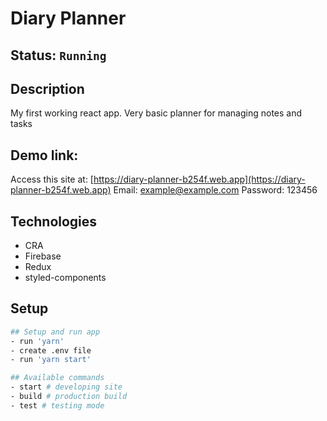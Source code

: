# Diary Planner

## Status: ````Running````

## Description
My first working react app. Very basic planner for managing notes and tasks

## Demo link:
Access this site at: [https://diary-planner-b254f.web.app](https://diary-planner-b254f.web.app)
Email: example@example.com Password: 123456

## Technologies
- CRA
- Firebase
- Redux
- styled-components

## Setup 
```bash
## Setup and run app
- run 'yarn'
- create .env file
- run 'yarn start'

## Available commands
- start # developing site
- build # production build
- test # testing mode
```


